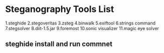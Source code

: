 <b><h1> Steganography Tools List </h1></b>

1.steghide
2.stegoveritas
3.zsteg
4.binwalk
5.exiftool
6.strings command
7.stegsolver
8.diit-1.5.jar
9.foremost
10.sonic visualizer
11.magic eye solver


<b><h2>steghide install and run commnet</b></h2>
